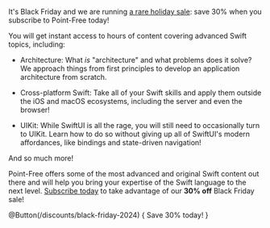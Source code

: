 It's Black Friday and we are running [a rare holiday sale](/discounts/black-friday-2024): save 30%
when you subscribe to Point-Free today!

You will get instant access to hours of content covering advanced Swift topics, including:

  * Architecture: What _is_ "architecture" and what problems does it solve? We approach things from
    first principles to develop an application architecture from scratch.

  * Cross-platform Swift: Take all of your Swift skills and apply them outside the iOS and macOS
    ecosystems, including the server and even the browser!
    
  * UIKit: While SwiftUI is all the rage, you will still need to occasionally turn to UIKit. Learn
    how to do so without giving up all of SwiftUI's modern affordances, like bindings and
    state-driven navigation!

And so much more!

Point-Free offers some of the most advanced and original Swift content out there and will help you
bring your expertise of the Swift language to the next level.
[Subscribe today](/discounts/black-friday-2024) to take advantage of our **30% off** Black Friday
sale!

@Button(/discounts/black-friday-2024) {
  Save 30% today!
}
